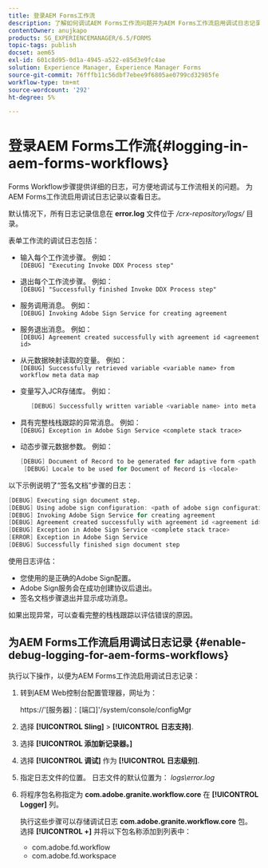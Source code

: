 ```yaml
---
title: 登录AEM Forms工作流
description: 了解如何调试AEM Forms工作流问题并为AEM Forms工作流启用调试日志记录以查看日志。
contentOwner: anujkapo
products: SG_EXPERIENCEMANAGER/6.5/FORMS
topic-tags: publish
docset: aem65
exl-id: 601c8d95-0d1a-4945-a522-e85d3e9fc4ae
solution: Experience Manager, Experience Manager Forms
source-git-commit: 76fffb11c56dbf7ebee9f6805ae0799cd32985fe
workflow-type: tm+mt
source-wordcount: '292'
ht-degree: 5%

---
```


# 登录AEM Forms工作流{#logging-in-aem-forms-workflows}

Forms Workflow步骤提供详细的日志，可方便地调试与工作流相关的问题。 为AEM Forms工作流启用调试日志记录以查看日志。

默认情况下，所有日志记录信息在 **error.log** 文件位于 */crx-repository/logs/* 目录。

表单工作流的调试日志包括：

* 输入每个工作流步骤。 例如：\
  `[DEBUG] "Executing Invoke DDX Process step"`

* 退出每个工作流步骤。 例如：\
  `[DEBUG] "Successfully finished Invoke DDX Process step"`

* 服务调用消息。 例如：\
  `[DEBUG] Invoking Adobe Sign Service for creating agreement`

* 服务退出消息。 例如：\
  `[DEBUG] Agreement created successfully with agreement id <agreement id>`

* 从元数据映射读取的变量。 例如：\
  `[DEBUG] Successfully retrieved variable <variable name> from workflow meta data map`

* 变量写入JCR存储库。 例如：

  ```verilog
     [DEBUG] Successfully written variable <variable name> into meta data node at <JCR path where meta data is being written>
  ```

* 具有完整栈栈跟踪的异常消息。 例如：\
  `[DEBUG] Exception in Adobe Sign Service <complete stack trace>`

* 动态步骤元数据参数。 例如：

  ```verilog
  [DEBUG] Document of Record to be generated for adaptive form <path of adaptive form>
   [DEBUG] Locale to be used for Document of Record is <locale>
  ```

以下示例说明了“签名文档”步骤的日志：

```verilog
[DEBUG] Executing sign document step.
[DEBUG] Using adobe sign configuration: <path of adobe sign configuration>
[DEBUG] Invoking Adobe Sign Service for creating agreement
[DEBUG] Agreement created successfully with agreement id <agreement id>
[DEBUG] Exception in Adobe Sign Service <complete stack trace>
[ERROR] Exception in Adobe Sign Service
[DEBUG] Successfully finished sign document step
```

使用日志评估：

* 您使用的是正确的Adobe Sign配置。
* Adobe Sign服务会在成功创建协议后退出。
* 签名文档步骤退出并显示成功消息。

如果出现异常，可以查看完整的栈栈跟踪以评估错误的原因。

## 为AEM Forms工作流启用调试日志记录 {#enable-debug-logging-for-aem-forms-workflows}

执行以下操作，以便为AEM Forms工作流启用调试日志记录：

1. 转到AEM Web控制台配置管理器，网址为：

   https://&#39;[服务器]：[端口]&#39;/system/console/configMgr

1. 选择 **[!UICONTROL Sling]** > **[!UICONTROL 日志支持]**.
1. 选择 **[!UICONTROL 添加新记录器。]**
1. 选择 **[!UICONTROL 调试]** 作为 **[!UICONTROL 日志级别]**.
1. 指定日志文件的位置。 日志文件的默认位置为： *logs\error.log*
1. 将程序包名称指定为 **com.adobe.granite.workflow.core** 在 **[!UICONTROL Logger]** 列。

   执行这些步骤可以存储调试日志 **com.adobe.granite.workflow.core** 包。 选择 **[!UICONTROL +]** 并将以下包名称添加到列表中：

   * com.adobe.fd.workflow
   * com.adobe.fd.workspace
